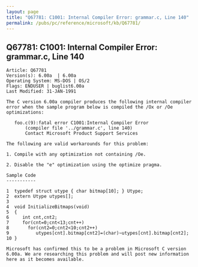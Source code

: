 ```yaml
---
layout: page
title: "Q67781: C1001: Internal Compiler Error: grammar.c, Line 140"
permalink: /pubs/pc/reference/microsoft/kb/Q67781/
---
```


## Q67781: C1001: Internal Compiler Error: grammar.c, Line 140

	Article: Q67781
	Version(s): 6.00a  | 6.00a
	Operating System: MS-DOS | OS/2
	Flags: ENDUSER | buglist6.00a
	Last Modified: 31-JAN-1991
	
	The C version 6.00a compiler produces the following internal compiler
	error when the sample program below is compiled the /Ox or /Oe
	optimizations:
	
	   foo.c(9):fatal error C1001:Internal Compiler Error
	       (compiler file '../grammar.c', line 140)
	       Contact Microsoft Product Support Services
	
	The following are valid workarounds for this problem:
	
	1. Compile with any optimization not containing /Oe.
	
	2. Disable the "e" optimization using the optimize pragma.
	
	Sample Code
	-----------
	
	1  typedef struct utype { char bitmap[10]; } Utype;
	2  extern Utype utypes[];
	3
	4  void InitializeBitmaps(void)
	5  {
	6     int cnt,cnt2;
	7     for(cnt=0;cnt<13;cnt++)
	8       for(cnt2=0;cnt2<10;cnt2++)
	9          utypes[cnt].bitmap[cnt2]=(char)~utypes[cnt].bitmap[cnt2];
	10 }
	
	Microsoft has confirmed this to be a problem in Microsoft C version
	6.00a. We are researching this problem and will post new information
	here as it becomes available.
